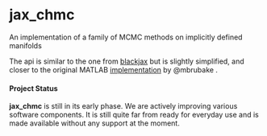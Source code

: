 # jax_chmc
An implementation of a family of MCMC methods on implicitly defined manifolds


The api is similar to the one from [blackjax](https://github.com/blackjax-devs/blackjax) but is slightly simplified, and closer to the original MATLAB [implementation](https://www.cs.toronto.edu/~mbrubake/projects/cmcmc/) by @mbrubake .


#### Project Status

__jax_chmc__ is still in its early phase. We are actively improving various software components. 
It is still quite far from ready for everyday use and is made
available without any support at the moment.
